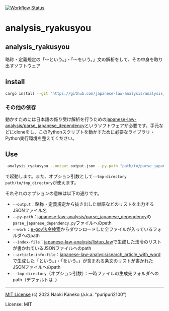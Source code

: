[![Workflow Status](https://github.com/japanese-law-analysis/analysis_ryakusyou/workflows/Rust%20CI/badge.svg)](https://github.com/japanese-law-analysis/analysis_ryakusyou/actions?query=workflow%3A%22Rust%2BCI%22)

# analysis_ryakusyou

## analysis_ryakusyou

略称・定義規定の「～という。」・「～をいう。」文の解析をして、その中身を取り出すソフトウェア

## install

```sh
cargo install --git "https://github.com/japanese-law-analysis/analysis_ryakusyou.git"
```

### その他の依存

動かすためには日本語の係り受け解析を行うための[japanese-law-analysis/parse_japanese_dependency](https://github.com/japanese-law-analysis/parse_japanese_dependency)というソフトウェアが必要です。手元などにcloneをし、このPythonスクリプトを動かすために必要なライブラリ・Python実行環境を整えてください。

## Use

```sh
 analysis_ryakusyou --output output.json --py-path "path/to/parse_japanese_dependency.py" --work "path/to/law_xml_directory" --index-file "path/to/law_list.json" --article-info-file "path/to/words_law_info.json"
```

で起動します。また、オプション引数として`--tmp-directory path/to/tmp_directory`が使えます。

それぞれのオプションの意味は以下の通りです。

- `--output`：略称・定義規定から抜き出した単語などのリストを出力するJSONファイル名
- `--py-path`：[japanese-law-analysis/parse_japanese_dependency](https://github.com/japanese-law-analysis/parse_japanese_dependency)の`parse_japanese_dependency.py`ファイルへのpath
- `--work`：[e-gov法令検索](https://elaws.e-gov.go.jp/)からダウンロードした全ファイルが入っているフォルダへのpath
- `--index-file`：[japanese-law-analysis/listup_law](https://github.com/japanese-law-analysis/listup_law)で生成した法令のリストが書かれているJSONファイルへのpath
- `--article-info-file`：[japanese-law-analysis/search_article_with_word](https://github.com/japanese-law-analysis/search_article_with_word)で生成した「という。」・「をいう。」が含まれる条文のリストが書かれたJSONファイルへのpath
- `--tmp-directory`（オプション引数）：一時ファイルの生成先フォルダへのpath（デフォルトは`.`）

---
[MIT License](https://github.com/japanese-law-analysis/analysis_ryakusyou/blob/master/LICENSE)
(c) 2023 Naoki Kaneko (a.k.a. "puripuri2100")


License: MIT
